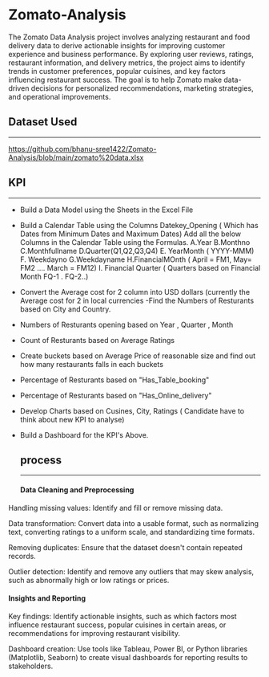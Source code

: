 # Zomato-Analysis
The Zomato Data Analysis project involves analyzing restaurant and food delivery data to derive actionable insights for improving customer experience and business performance. By exploring user reviews, ratings, restaurant information, and delivery metrics, the project aims to identify trends in customer preferences, popular cuisines, and key factors influencing restaurant success. The goal is to help Zomato make data-driven decisions for personalized recommendations, marketing strategies, and operational improvements.

## Dataset Used
*******************************
https://github.com/bhanu-sree1422/Zomato-Analysis/blob/main/zomato%20data.xlsx

## KPI
*******************************
- Build a Data Model using the Sheets in the Excel File
-  Build a Calendar Table using the Columns Datekey_Opening ( Which has Dates from Minimum Dates and Maximum Dates)
  Add all the below Columns in the Calendar Table using the Formulas.
   A.Year
   B.Monthno
   C.Monthfullname
   D.Quarter(Q1,Q2,Q3,Q4)
   E. YearMonth ( YYYY-MMM)
   F. Weekdayno
   G.Weekdayname
   H.FinancialMOnth ( April = FM1, May= FM2  …. March = FM12)
   I. Financial Quarter ( Quarters based on Financial Month FQ-1 . FQ-2..)
- Convert the Average cost for 2 column into USD dollars (currently the Average cost for 2 in local currencies
-Find the Numbers of Resturants based on City and Country.
- Numbers of Resturants opening based on Year , Quarter , Month
- Count of Resturants based on Average Ratings
- Create buckets based on Average Price of reasonable size and find out how many restaurants falls in each buckets
- Percentage of Resturants based on "Has_Table_booking"
- Percentage of Resturants based on "Has_Online_delivery"
- Develop Charts based on Cusines, City, Ratings ( Candidate have to think about new KPI to analyse)
- Build a Dashboard for the KPI's Above.

  ## process
  **************************************
  #### Data Cleaning and Preprocessing
  
Handling missing values: Identify and fill or remove missing data.

Data transformation: Convert data into a usable format, such as normalizing text, converting ratings to a uniform scale, and standardizing time formats.

Removing duplicates: Ensure that the dataset doesn't contain repeated records.

Outlier detection: Identify and remove any outliers that may skew analysis, such as abnormally high or low ratings or prices.

#### Insights and Reporting

Key findings: Identify actionable insights, such as which factors most influence restaurant success, popular cuisines in certain areas, or recommendations for improving restaurant visibility.

Dashboard creation: Use tools like Tableau, Power BI, or Python libraries (Matplotlib, Seaborn) to create visual dashboards for reporting results to stakeholders.
  



